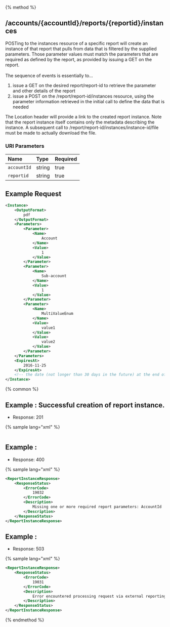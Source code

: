 {% method %}
## /accounts/{accountId}/reports/{reportid}/instances

POSTing to the instances resource of a specific report will create an instance of that report that pulls from data that is filtered by the supplied parameters.  Those parameter values must match the parameters that are required as defined by the report, as provided by issuing a GET on the report. <br><br>
The sequence of events is essentially to...
<ol>
    <li>issue a GET on the desired report/report-id to retrieve the parameter and other details of the report</li>
    <li>issue a POST on the /report/report-id/instances resource, using the parameter information retrieved in the initial call to define the data that is needed</li>
</ol>
The Location header will provide a link to the created report instance.  Note that the report instance itself contains only the metadata describing the instance.  A subsequent call to /report/report-id/instances/instance-id/file must be made to actually download the file.



### URI Parameters
| Name | Type | Required |
|:-----|:-----|:---------|
| `accountId` | string | true |
| `reportid` | string | true |





## Example Request
```xml
<Instance>
    <OutputFormat>
        pdf
    </OutputFormat>
    <Parameters>
        <Parameter>
            <Name>
                Account
            </Name>
            <Value>
                1
            </Value>
        </Parameter>
        <Parameter>
            <Name>
                Sub-account
            </Name>
            <Value>
                1
            </Value>
        </Parameter>
        <Parameter>
            <Name>
                MultiValueEnum
            </Name>
            <Value>
                value1
            </Value>
            <Value>
                value2
            </Value>
        </Parameter>
    </Parameters>
    <ExpiresAt>
        2016-11-25
    </ExpiresAt>
    <!-- the date (not longer than 30 days in the future) at the end of which the instance will expire, should be specified in YYYY-MM-DD format-->
</Instance>
```


{% common %}


## Example : Successful creation of report instance.

* Response: 201

{% sample lang="xml" %}

```xml

```

## Example : 

* Response: 400

{% sample lang="xml" %}

```xml
<ReportInstanceResponse>
    <ResponseStatus>
        <ErrorCode>
            19032
        </ErrorCode>
        <Description>
            Missing one or more required report parameters: AccountId
        </Description>
    </ResponseStatus>
</ReportInstanceResponse>
```

## Example : 

* Response: 503

{% sample lang="xml" %}

```xml
<ReportInstanceResponse>
    <ResponseStatus>
        <ErrorCode>
            19031
        </ErrorCode>
        <Description>
            Error encountered processing request via external reporting service.  Please contact Bandwidth support for further assistance.
        </Description>
    </ResponseStatus>
</ReportInstanceResponse>
```


{% endmethod %}